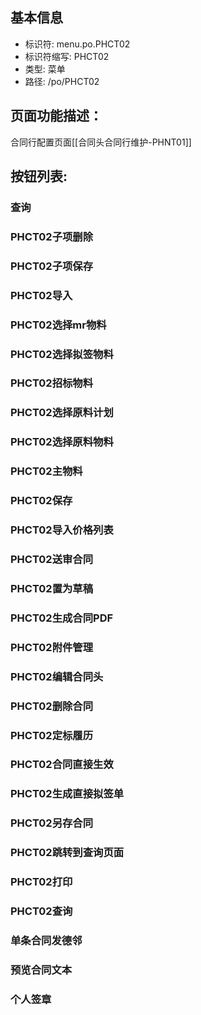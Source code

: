 
## 基本信息

- 标识符: menu.po.PHCT02
- 标识符缩写: PHCT02
- 类型: 菜单
- 路径: /po/PHCT02

## 页面功能描述：

合同行配置页面[[合同头合同行维护-PHNT01]]




## 按钮列表:


### 查询



### PHCT02子项删除



### PHCT02子项保存



### PHCT02导入



### PHCT02选择mr物料



### PHCT02选择拟签物料



### PHCT02招标物料



### PHCT02选择原料计划



### PHCT02选择原料物料



### PHCT02主物料



### PHCT02保存



### PHCT02导入价格列表



### PHCT02送审合同



### PHCT02置为草稿



### PHCT02生成合同PDF



### PHCT02附件管理



### PHCT02编辑合同头



### PHCT02删除合同



### PHCT02定标履历



### PHCT02合同直接生效



### PHCT02生成直接拟签单



### PHCT02另存合同



### PHCT02跳转到查询页面



### PHCT02打印



### PHCT02查询



### 单条合同发德邻



### 预览合同文本



### 个人签章


